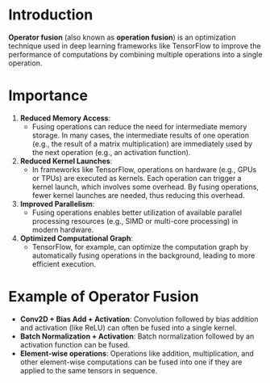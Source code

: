 # Introduction

**Operator fusion** (also known as **operation fusion**) is an optimization technique used in deep learning frameworks like TensorFlow to improve the performance of computations by combining multiple operations into a single operation.

# Importance

1. **Reduced Memory Access**:
	- Fusing operations can reduce the need for intermediate memory storage. In many cases, the intermediate results of one operation (e.g., the result of a matrix multiplication) are immediately used by the next operation (e.g., an activation function).
2. **Reduced Kernel Launches**:
	 - In frameworks like TensorFlow, operations on hardware (e.g., GPUs or TPUs) are executed as kernels. Each operation can trigger a kernel launch, which involves some overhead. By fusing operations, fewer kernel launches are needed, thus reducing this overhead.
3. **Improved Parallelism**:
	- Fusing operations enables better utilization of available parallel processing resources (e.g., SIMD or multi-core processing) in modern hardware.
4. **Optimized Computational Graph**:
	 - TensorFlow, for example, can optimize the computation graph by automatically fusing operations in the background, leading to more efficient execution.

# Example of Operator Fusion

- **Conv2D + Bias Add + Activation**: Convolution followed by bias addition and activation (like ReLU) can often be fused into a single kernel.
- **Batch Normalization + Activation**: Batch normalization followed by an activation function can be fused.
- **Element-wise operations**: Operations like addition, multiplication, and other element-wise computations can be fused into one if they are applied to the same tensors in sequence.
